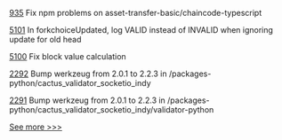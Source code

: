 
[935](https://github.com/hyperledger/fabric-samples/pull/935) Fix npm problems on asset-transfer-basic/chaincode-typescript

[5101](https://github.com/hyperledger/besu/pull/5101) In forkchoiceUpdated, log VALID instead of INVALID when ignoring update for old head

[5100](https://github.com/hyperledger/besu/pull/5100) Fix block value calculation

[2292](https://github.com/hyperledger/cacti/pull/2292) Bump werkzeug from 2.0.1 to 2.2.3 in /packages-python/cactus_validator_socketio_indy

[2291](https://github.com/hyperledger/cacti/pull/2291) Bump werkzeug from 2.0.1 to 2.2.3 in /packages-python/cactus_validator_socketio_indy/validator-python


[See more >>>](https://start-here.hyperledger.org/pull-requests)
